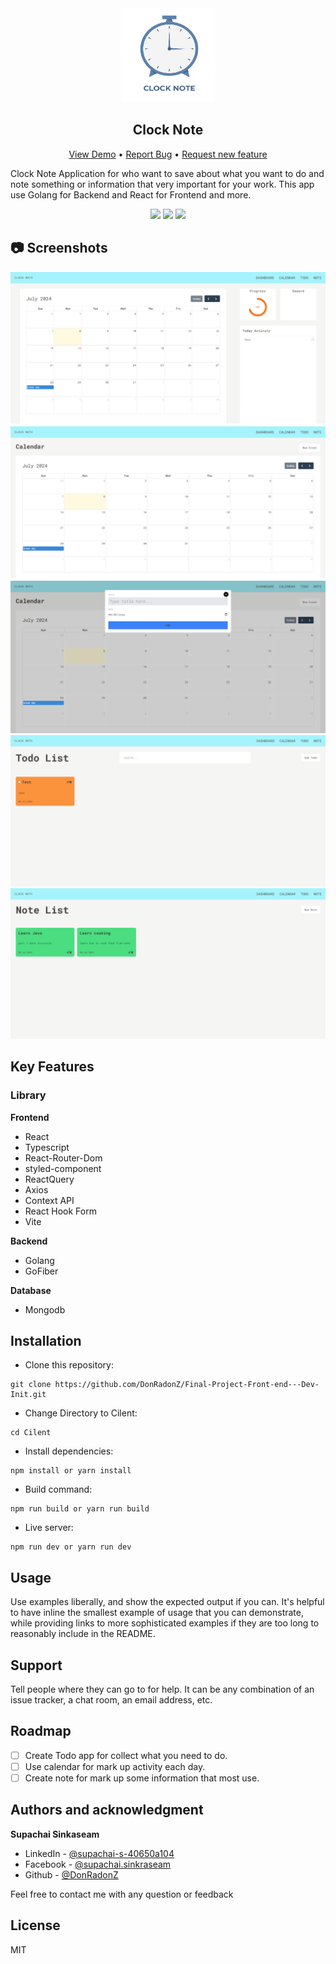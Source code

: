
<div align="center">
    <img src="./Image/Logo/Clock_Note.png" alt="drawing" width="150"/><h2>Clock Note</h2>
</div>

<div align="center">

<a href="https://clock-note.netlify.app/">View Demo</a>
•
<a href="https://github.com/DonRadonZ/E-commerce-Dashboard/issues">Report Bug</a>
•
<a href="https://github.com/DonRadonZ/E-commerce-Dashboard/pulls">Request new feature</a>

</div>


Clock Note Application for who want to save about what you want to do and note something or information that very important for your work. This app use Golang for Backend and React for Frontend and more.

<div align="center">
<img src="https://img.shields.io/badge/Status-InComplete-success%253Fstyle%253Dflat?style=flat&color=orange
"/>
<a href="https://www.facebook.com/supachai.sinkraseam/"><img src="https://img.shields.io/badge/Supachai-1877F2?style=for-the-badge&logo=facebook&logoColor=white"/></a>
<a href="https://www.linkedin.com/in/supachai-s-40650a104/"><img src="https://img.shields.io/badge/Supachai_Sinkaseam-0077B5?style=for-the-badge&logo=linkedin&logoColor=white"/></a>
</div>

## 📷 Screenshots

<img src="./Image/Screenshot/home.png"/>
<img src="./Image/Screenshot/calendar.png"/>
<img src="./Image/Screenshot/calendar_add_data.png"/>
<img src="./Image/Screenshot/todo.png"/>
<img src="./Image/Screenshot/Note.png"/>


## Key Features


### Library

**Frontend**

* React
* Typescript
* React-Router-Dom
* styled-component
* ReactQuery
* Axios
* Context API
* React Hook Form
* Vite

**Backend**

* Golang
* GoFiber

**Database**
* Mongodb


## Installation
* Clone this repository:

```
git clone https://github.com/DonRadonZ/Final-Project-Front-end---Dev-Init.git
```

* Change Directory to Cilent:

```
cd Cilent
```

* Install dependencies:

```
npm install or yarn install
```

* Build command:

```
npm run build or yarn run build
```

* Live server:

```
npm run dev or yarn run dev
```

## Usage
Use examples liberally, and show the expected output if you can. It's helpful to have inline the smallest example of usage that you can demonstrate, while providing links to more sophisticated examples if they are too long to reasonably include in the README.

## Support
Tell people where they can go to for help. It can be any combination of an issue tracker, a chat room, an email address, etc.

## Roadmap
- [ ] Create Todo app for collect what you need to do.
- [ ] Use calendar for mark up activity each day.
- [ ] Create note for mark up some information that most use.

<!-- ## Contributing
State if you are open to contributions and what your requirements are for accepting them.

For people who want to make changes to your project, it's helpful to have some documentation on how to get started. Perhaps there is a script that they should run or some environment variables that they need to set. Make these steps explicit. These instructions could also be useful to your future self.

You can also document commands to lint the code or run tests. These steps help to ensure high code quality and reduce the likelihood that the changes inadvertently break something. Having instructions for running tests is especially helpful if it requires external setup, such as starting a Selenium server for testing in a browser. -->

## Authors and acknowledgment
 **Supachai Sinkaseam**

* LinkedIn - [@supachai-s-40650a104](https://www.linkedin.com/in/supachai-s-40650a104/)
* Facebook - [@supachai.sinkraseam](https://www.facebook.com/supachai.sinkraseam)
* Github - [@DonRadonZ](https://github.com/DonRadonZ)

Feel free to contact me with any question or feedback

## License
MIT

